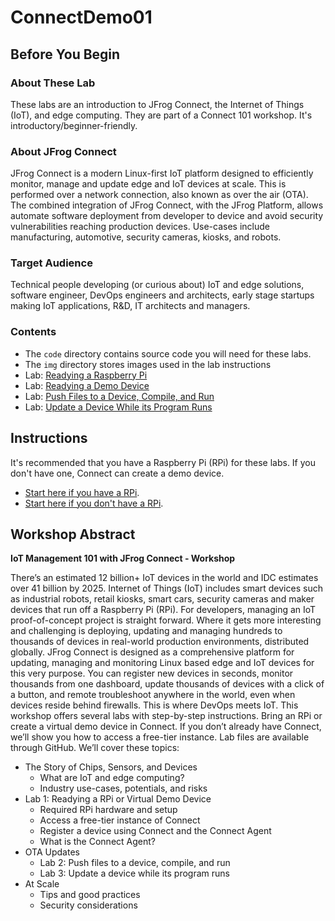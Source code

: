 # ConnectDemo01

## Before You Begin ##

### About These Lab ###
These labs are an introduction to JFrog Connect, the Internet of Things (IoT), and edge computing. They are part of a Connect 101 workshop. It's introductory/beginner-friendly.

### About JFrog Connect ###
JFrog Connect is a modern Linux-first IoT platform designed to efficiently monitor, manage and update edge and IoT devices at scale. This is performed over a network connection, also known as over the air (OTA). The combined integration of JFrog Connect, with the JFrog Platform, allows automate software deployment from developer to device and avoid security vulnerabilities reaching production devices. Use-cases include manufacturing, automotive, security cameras, kiosks, and robots.

### Target Audience ###
Technical people developing (or curious about) IoT and edge solutions, software engineer, DevOps engineers and architects, early stage startups making IoT applications, R&D, IT architects and managers.

### Contents ###
- The `code` directory contains source code you will need for these labs.
- The `img` directory stores images used in the lab instructions
- Lab: [Readying a Raspberry Pi](/Ready-RPi.md)
- Lab: [Readying a Demo Device](/Ready-demo-device.md)
- Lab: [Push Files to a Device, Compile, and Run](/Initial-files.md)
- Lab: [Update a Device While its Program Runs](/Update-device.md)

## Instructions ##
It's recommended that you have a Raspberry Pi (RPi) for these labs. If you don't have one, Connect can create a demo device.
- [Start here if you have a RPi](Ready-RPi).
- [Start here if you don't have a RPi](Ready-demo-device).

## Workshop Abstract ##
**IoT Management 101 with JFrog Connect - Workshop**

There’s an estimated 12 billion+ IoT devices in the world and IDC estimates over 41 billion by 2025. Internet of Things (IoT) includes smart devices such as industrial robots, retail kiosks, smart cars, security cameras and maker devices that run off a Raspberry Pi (RPi).  For developers, managing an IoT proof-of-concept project is straight forward. Where it gets more interesting and challenging is deploying, updating and managing hundreds to thousands of devices in real-world production environments, distributed globally. JFrog Connect is designed as a comprehensive platform for updating, managing and monitoring Linux based edge and IoT devices for this very purpose. You can register new devices in seconds, monitor thousands from one dashboard, update thousands of devices with a click of a button, and remote troubleshoot anywhere in the world, even when devices reside behind firewalls. This is where DevOps meets IoT. This workshop offers several labs with step-by-step instructions. Bring an RPi or create a virtual demo device in Connect. If you don’t already have Connect, we’ll show you how to access a free-tier instance. Lab files are available through GitHub. We’ll cover these topics:
- The Story of Chips, Sensors, and Devices
  - What are IoT and edge computing?
  - Industry use-cases, potentials, and risks
- Lab 1: Readying a RPi or Virtual Demo Device
  - Required RPi hardware and setup
  - Access a free-tier instance of Connect
  - Register a device using Connect and the Connect Agent
  - What is the Connect Agent?
- OTA Updates
  - Lab 2: Push files to a device, compile, and run
  - Lab 3: Update a device while its program runs
- At Scale
  - Tips and good practices
  - Security considerations
